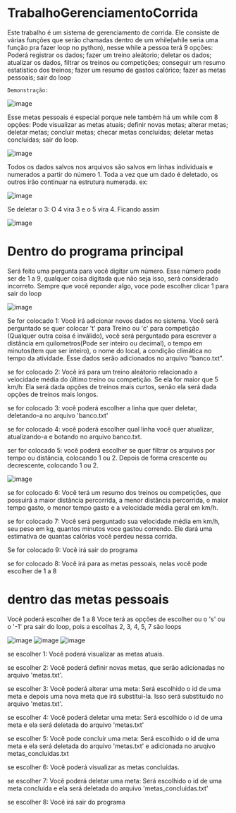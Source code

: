 #                                                    TrabalhoGerenciamentoCorrida

Este trabalho é um sistema de gerenciamento de corrida.
Ele consiste de várias funções que serão chamadas dentro de um while(while seria uma função pra fazer loop no python), nesse while a pessoa terá 9 opções: Poderá registrar os dados; fazer um treino aleátorio; deletar os dados; atualizar os dados, filtrar os treinos ou competições; conseguir um resumo estatistico dos treinos; fazer um resumo de gastos calórico;  fazer as metas pessoais; sair do loop


    Demonstração:
    
![image](https://github.com/user-attachments/assets/75fd5ba1-2619-4d9f-b4d3-e753ab4313cb)


Esse metas pessoais é especial porque nele também há um while com 8 opções: Pode visualizar as metas atuais; definir novas metas; alterar metas; deletar metas; concluir metas; checar metas concluídas; deletar metas concluídas; sair do loop.


![image](https://github.com/user-attachments/assets/edd26541-adcf-43dd-a165-dd3006d1372c)


Todos os dados salvos nos arquivos são salvos em linhas individuais e numerados a partir do número 1. Toda a vez que um dado é deletado, os outros irão continuar na estrutura numerada. ex: 


![image](https://github.com/user-attachments/assets/3bbd02d1-b546-4b09-832a-3a8a27970898)



  Se deletar o 3: O 4 vira 3 e o 5 vira 4. Ficando assim
            
![image](https://github.com/user-attachments/assets/e5b87101-d35c-4fa9-a97e-eb2a0238481a)
                                                        
                
#                                                   Dentro do programa principal

Será feito uma pergunta para você digitar um número. Esse número pode ser de 1 a 9, qualquer coisa digitada que não seja isso, será considerado incorreto.
Sempre que você reponder algo, voce pode escolher clicar 1 para sair do loop

![image](https://github.com/user-attachments/assets/8b52aeac-f81d-4d6a-8324-fbdb35181c8d)


Se for colocado 1: Você irá adicionar novos dados no sistema. Você será perguntado se quer colocar 't' para Treino ou 'c' para competição (Qualquer outra coisa é inválido), você será perguntado para escrever a distância em quilometros(Pode ser inteiro ou decimal), o tempo em minutos(tem  que ser inteiro), o nome do local, a condição climática no tempo da atividade. Esse dados serão adicionados no arquivo "banco.txt".

se for colocado 2: Você irá para um treino aleátorio relacionado a velocidade média do último treino ou competição. Se ela for maior que 5 km/h: Ela será dada opções de treinos mais curtos, senão ela será dada opções de treinos mais longos.

se for colocado 3: você poderá escolher a linha que quer deletar, deletando-a no arquivo 'banco.txt'

se for colocado 4: você poderá escolher qual linha você quer atualizar, atualizando-a e botando no arquivo banco.txt.

ser for colocado 5: você poderá escolher se quer filtrar os arquivos por tempo ou distância, colocando 1 ou 2. Depois de forma crescente ou decrescente, colocando 1 ou 2.

![image](https://github.com/user-attachments/assets/98524d62-be73-4df4-8af4-02170d1b1a1e)





se for colocado 6: Você terá um resumo dos treinos ou competições, que possuirá a maior distância percorrida, a menor distância percorrida, o maior tempo gasto, o menor tempo gasto e a velocidade média geral em km/h.

se for colocado 7: Você será perguntado sua velocidade média em km/h, seu peso em kg, quantos minutos voce gastou correndo. Ele dará uma estimativa de quantas calórias você perdeu nessa corrida.

Se for colocado 9: Você irá sair do programa

se for colocado 8: Você irá para as metas pessoais, nelas você pode escolher de 1 a 8

# dentro das metas pessoais
Você poderá escolher de 1 a 8
Voce terá as opções de escolher ou o 's' ou o '-1' pra sair do loop, pois a escolhas 2, 3, 4, 5, 7 são loops

![image](https://github.com/user-attachments/assets/5d34bf87-4fcc-4765-b0ed-a115cf71395a)          ![image](https://github.com/user-attachments/assets/a597e5ff-5ba0-4ee6-90b4-9b31f2bbf114)        ![image](https://github.com/user-attachments/assets/01de379a-a9b4-4846-8426-227465b9c64d)



se escolher 1: Você poderá visualizar as metas atuais.

se escolher 2: Você poderá definir novas metas, que serão adicionadas no arquivo 'metas.txt'.

se escolher 3: Você poderá alterar uma meta: Será escolhido o id de uma meta e depois uma nova meta que irá substitui-la. Isso será substituido no arquivo 'metas.txt'.

se escolher 4: Você poderá deletar uma meta: Será escolhido o id de uma meta e ela será deletada do arquivo 'metas.txt'

se escolher 5: Você pode concluir uma meta: Será escolhido o id de uma meta e ela será deletada do arquivo 'metas.txt' e adicionada no aruqivo metas_concluidas.txt

se escolher 6: Você poderá visualizar as metas concluídas.

se escolher 7: Você poderá deletar uma meta: Será escolhido o id de uma meta concluida e ela será deletada do arquivo 'metas_concluidas.txt'

se escolher 8: Você irá sair do programa
